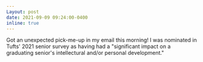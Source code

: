 ```yaml
---
Layout: post
date: 2021-09-09 09:24:00-0400
inline: true
---
```


Got an unexpected pick-me-up in my email this morning!  I was nominated in Tufts' 2021 senior survey as having had a "significant impact on a graduating senior's intellectural and/or personal development." 
